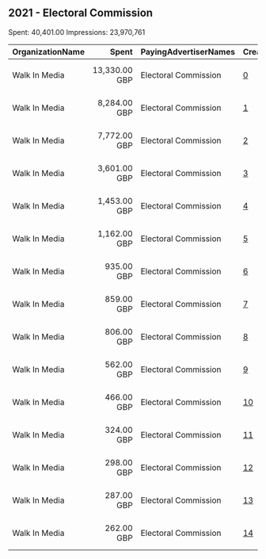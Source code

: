 ## 2021 - Electoral Commission 
Spent: 40,401.00
Impressions: 23,970,761

|OrganizationName|Spent|PayingAdvertiserNames|CreativeUrls|Impressions|Genders|AgeBrackets|CountryCodes|BillingAddresses|CandidateBallotInformation|
|:---|---:|:---|:---|---:|:---|:---|:---|:---|:---|
|Walk In Media|13,330.00 GBP|Electoral Commission|[0](https://www.snap.com/political-ads/asset/10d89199c0354dfeb776860cafd4fc3f86af507cd87fc945b09888bb1a7c1de2?mediaType=mp4)|7,384,918||18-34|united kingdom|"34 Bow Street,London,WC2E 7AU,GB"|The Electoral Commission|
|Walk In Media|8,284.00 GBP|Electoral Commission|[1](https://www.snap.com/political-ads/asset/647a60a6c5c808fe2cf59a3cff0573315e6dc54ad62ac9032913317be0232c2e?mediaType=mp4)|4,782,616||18-34|united kingdom|"34 Bow Street,London,WC2E 7AU,GB"|The Electoral Commission|
|Walk In Media|7,772.00 GBP|Electoral Commission|[2](https://www.snap.com/political-ads/asset/2147fc32e81d03cbc0ee2bf0004f28cd7323e3d868b32259a9362b1ce00e4911?mediaType=mp4)|4,594,371||18-34|united kingdom|"34 Bow Street,London,WC2E 7AU,GB"|The Electoral Commission|
|Walk In Media|3,601.00 GBP|Electoral Commission|[3](https://www.snap.com/political-ads/asset/5f40d45cd067998aa770fb24b0572f85090078951a1af22b0f670b8647e85956?mediaType=mp4)|2,683,463||16-17|united kingdom|"34 Bow Street,London,WC2E 7AU,GB"|The Electoral Commission|
|Walk In Media|1,453.00 GBP|Electoral Commission|[4](https://www.snap.com/political-ads/asset/882cea162114acb566000618bbe368218d2e7c84273ef6862cc0123fc89e10f6?mediaType=mp4)|1,002,247||16-17|united kingdom|"34 Bow Street,London,WC2E 7AU,GB"|The Electoral Commission|
|Walk In Media|1,162.00 GBP|Electoral Commission|[5](https://www.snap.com/political-ads/asset/7ccfa4f796ed36ef788d0881b810f5328460f04d80a8d632f9edb705f86c4400?mediaType=mp4)|662,013||18-34|united kingdom|"34 Bow Street,London,WC2E 7AU,GB"|The Electoral Commission|
|Walk In Media|935.00 GBP|Electoral Commission|[6](https://www.snap.com/political-ads/asset/f4ca102489955a092b6ef1c4d2bb7f4af3ef9e4cb1fc7c5c00bc029907e1d799?mediaType=mp4)|642,610||16-17|united kingdom|"34 Bow Street,London,WC2E 7AU,GB"|The Electoral Commission|
|Walk In Media|859.00 GBP|Electoral Commission|[7](https://www.snap.com/political-ads/asset/885de227ce28fc189445688ff670efcccbd0c57f43be40aefe063699e7167350?mediaType=mp4)|525,413||18-34|united kingdom|"34 Bow Street,London,WC2E 7AU,GB"|The Electoral Commission|
|Walk In Media|806.00 GBP|Electoral Commission|[8](https://www.snap.com/political-ads/asset/8d58eadde49c2c141168d94b71fbf315fafd8f1a145569e34b06631aad4978c2?mediaType=mp4)|475,316||18-34|united kingdom|"34 Bow Street,London,WC2E 7AU,GB"|The Electoral Commission|
|Walk In Media|562.00 GBP|Electoral Commission|[9](https://www.snap.com/political-ads/asset/2d27e9fac6c1b74a8feab9036ef2c37df652a12b998dff0d56b500112ebbf439?mediaType=mp4)|307,383||18-34|united kingdom|"34 Bow Street,London,WC2E 7AU,GB"|The Electoral Commission|
|Walk In Media|466.00 GBP|Electoral Commission|[10](https://www.snap.com/political-ads/asset/7a9abdb412ffd7977da4b51b22b4cfd089932ecfcce63badac0b96509217911e?mediaType=mp4)|262,344||18-34|united kingdom|"34 Bow Street,London,WC2E 7AU,GB"|The Electoral Commission|
|Walk In Media|324.00 GBP|Electoral Commission|[11](https://www.snap.com/political-ads/asset/f352df9ba0deabbeeb7cec4629fb4211f9612acd26b7fb2056c7bd56fd869caa?mediaType=mp4)|185,181||18-34|united kingdom|"34 Bow Street,London,WC2E 7AU,GB"|The Electoral Commission|
|Walk In Media|298.00 GBP|Electoral Commission|[12](https://www.snap.com/political-ads/asset/ced355b90ba651442546ecf7fd2e05bd93e120fd219b5747ff6d23c134313553?mediaType=mp4)|160,591||18-34|united kingdom|"34 Bow Street,London,WC2E 7AU,GB"|The Electoral Commission|
|Walk In Media|287.00 GBP|Electoral Commission|[13](https://www.snap.com/political-ads/asset/5bea2fa0951f729116f62606fa5f92934c7066bb1457e0e8884476b014b48c88?mediaType=mp4)|159,005||18-34|united kingdom|"34 Bow Street,London,WC2E 7AU,GB"|The Electoral Commission|
|Walk In Media|262.00 GBP|Electoral Commission|[14](https://www.snap.com/political-ads/asset/cf26ba741cf98646006363d878f48b9a6769598923c4f5ded936d4ead1c76a45?mediaType=mp4)|143,290||18-34|united kingdom|"34 Bow Street,London,WC2E 7AU,GB"|The Electoral Commission|
